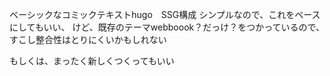 ベーシックなコミックテキストhugo　SSG構成
シンプルなので、これをベースにしてもいい、
けど、既存のテーマwebboook？だっけ？をつかっているので、すこし整合性はとりにくいかもしれない

もしくは、まったく新しくつくってもいい

